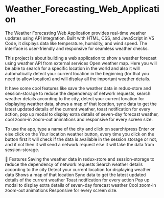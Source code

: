 # Weather_Forecasting_Web_Application
The Weather Forecasting Web Application provides real-time weather updates using API integration. Built with HTML, CSS, and JavaScript in VS Code, it displays data like temperature, humidity, and wind speed. The interface is user-friendly and responsive for seamless weather checks.


This project is about building a web application to show a weather forecast using weather API from external services Open weather map. Here you will be able to search for a specific location in the world and also it will automatically detect your current location in the beginning (for that you need to allow location) and will display all the important weather details.

It have some cool features like save the weather data in redux-store and session-storage to reduce the dependency of network requests, search weather details according to the city, detect your current location for displaying weather data, shows a map of that location, sync data to get the latest updated details of the current weather, toast notification for every action, pop up modal to display extra details of seven-day forecast weather, cool zoom-in zoom-out animations and responsive for every screen size.

To use the app, type a name of the city and click on search/press Enter or else click on the Your location weather button, every time you click on the button first it will check if the data is available in the session storage or not, and if not then it will send a network request else it will take the data from session-storage.

🚀 Features
Saving the weather data in redux-store and session-storage to reduce the dependency of network requests
Search weather details according to the city
Detect your current location for displaying weather data
Shows a map of that location
Sync data to get the latest updated details of the current weather
Toast notification for every action
Pop up modal to display extra details of seven-day forecast weather
Cool zoom-in zoom-out animations
Responsive for every screen size.


